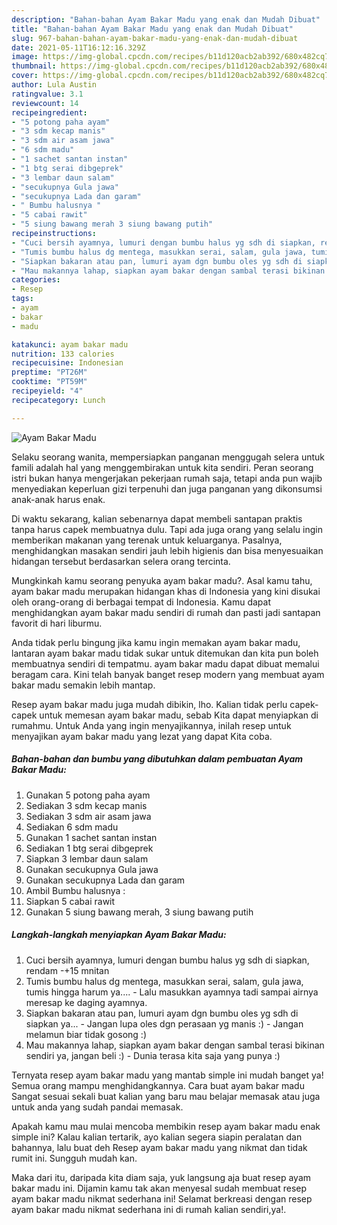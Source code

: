 ```yaml
---
description: "Bahan-bahan Ayam Bakar Madu yang enak dan Mudah Dibuat"
title: "Bahan-bahan Ayam Bakar Madu yang enak dan Mudah Dibuat"
slug: 967-bahan-bahan-ayam-bakar-madu-yang-enak-dan-mudah-dibuat
date: 2021-05-11T16:12:16.329Z
image: https://img-global.cpcdn.com/recipes/b11d120acb2ab392/680x482cq70/ayam-bakar-madu-foto-resep-utama.jpg
thumbnail: https://img-global.cpcdn.com/recipes/b11d120acb2ab392/680x482cq70/ayam-bakar-madu-foto-resep-utama.jpg
cover: https://img-global.cpcdn.com/recipes/b11d120acb2ab392/680x482cq70/ayam-bakar-madu-foto-resep-utama.jpg
author: Lula Austin
ratingvalue: 3.1
reviewcount: 14
recipeingredient:
- "5 potong paha ayam"
- "3 sdm kecap manis"
- "3 sdm air asam jawa"
- "6 sdm madu"
- "1 sachet santan instan"
- "1 btg serai dibgeprek"
- "3 lembar daun salam"
- "secukupnya Gula jawa"
- "secukupnya Lada dan garam"
- " Bumbu halusnya "
- "5 cabai rawit"
- "5 siung bawang merah 3 siung bawang putih"
recipeinstructions:
- "Cuci bersih ayamnya, lumuri dengan bumbu halus yg sdh di siapkan, rendam -+15 mnitan"
- "Tumis bumbu halus dg mentega, masukkan serai, salam, gula jawa, tumis hingga harum ya.... Lalu masukkan ayamnya tadi sampai airnya meresap ke daging ayamnya."
- "Siapkan bakaran atau pan, lumuri ayam dgn bumbu oles yg sdh di siapkan ya... Jangan lupa oles dgn perasaan yg manis :) Jangan melamun biar tidak gosong :)"
- "Mau makannya lahap, siapkan ayam bakar dengan sambal terasi bikinan sendiri ya, jangan beli :) Dunia terasa kita saja yang punya :)"
categories:
- Resep
tags:
- ayam
- bakar
- madu

katakunci: ayam bakar madu 
nutrition: 133 calories
recipecuisine: Indonesian
preptime: "PT26M"
cooktime: "PT59M"
recipeyield: "4"
recipecategory: Lunch

---
```



![Ayam Bakar Madu](https://img-global.cpcdn.com/recipes/b11d120acb2ab392/680x482cq70/ayam-bakar-madu-foto-resep-utama.jpg)

Selaku seorang wanita, mempersiapkan panganan menggugah selera untuk famili adalah hal yang menggembirakan untuk kita sendiri. Peran seorang istri bukan hanya mengerjakan pekerjaan rumah saja, tetapi anda pun wajib menyediakan keperluan gizi terpenuhi dan juga panganan yang dikonsumsi anak-anak harus enak.

Di waktu  sekarang, kalian sebenarnya dapat membeli santapan praktis tanpa harus capek membuatnya dulu. Tapi ada juga orang yang selalu ingin memberikan makanan yang terenak untuk keluarganya. Pasalnya, menghidangkan masakan sendiri jauh lebih higienis dan bisa menyesuaikan hidangan tersebut berdasarkan selera orang tercinta. 



Mungkinkah kamu seorang penyuka ayam bakar madu?. Asal kamu tahu, ayam bakar madu merupakan hidangan khas di Indonesia yang kini disukai oleh orang-orang di berbagai tempat di Indonesia. Kamu dapat menghidangkan ayam bakar madu sendiri di rumah dan pasti jadi santapan favorit di hari liburmu.

Anda tidak perlu bingung jika kamu ingin memakan ayam bakar madu, lantaran ayam bakar madu tidak sukar untuk ditemukan dan kita pun boleh membuatnya sendiri di tempatmu. ayam bakar madu dapat dibuat memalui beragam cara. Kini telah banyak banget resep modern yang membuat ayam bakar madu semakin lebih mantap.

Resep ayam bakar madu juga mudah dibikin, lho. Kalian tidak perlu capek-capek untuk memesan ayam bakar madu, sebab Kita dapat menyiapkan di rumahmu. Untuk Anda yang ingin menyajikannya, inilah resep untuk menyajikan ayam bakar madu yang lezat yang dapat Kita coba.

<!--inarticleads1-->

##### Bahan-bahan dan bumbu yang dibutuhkan dalam pembuatan Ayam Bakar Madu:

1. Gunakan 5 potong paha ayam
1. Sediakan 3 sdm kecap manis
1. Sediakan 3 sdm air asam jawa
1. Sediakan 6 sdm madu
1. Gunakan 1 sachet santan instan
1. Sediakan 1 btg serai dibgeprek
1. Siapkan 3 lembar daun salam
1. Gunakan secukupnya Gula jawa
1. Gunakan secukupnya Lada dan garam
1. Ambil  Bumbu halusnya :
1. Siapkan 5 cabai rawit
1. Gunakan 5 siung bawang merah, 3 siung bawang putih




<!--inarticleads2-->

##### Langkah-langkah menyiapkan Ayam Bakar Madu:

1. Cuci bersih ayamnya, lumuri dengan bumbu halus yg sdh di siapkan, rendam -+15 mnitan
1. Tumis bumbu halus dg mentega, masukkan serai, salam, gula jawa, tumis hingga harum ya.... - Lalu masukkan ayamnya tadi sampai airnya meresap ke daging ayamnya.
1. Siapkan bakaran atau pan, lumuri ayam dgn bumbu oles yg sdh di siapkan ya... - Jangan lupa oles dgn perasaan yg manis :) - Jangan melamun biar tidak gosong :)
1. Mau makannya lahap, siapkan ayam bakar dengan sambal terasi bikinan sendiri ya, jangan beli :) - Dunia terasa kita saja yang punya :)




Ternyata resep ayam bakar madu yang mantab simple ini mudah banget ya! Semua orang mampu menghidangkannya. Cara buat ayam bakar madu Sangat sesuai sekali buat kalian yang baru mau belajar memasak atau juga untuk anda yang sudah pandai memasak.

Apakah kamu mau mulai mencoba membikin resep ayam bakar madu enak simple ini? Kalau kalian tertarik, ayo kalian segera siapin peralatan dan bahannya, lalu buat deh Resep ayam bakar madu yang nikmat dan tidak rumit ini. Sungguh mudah kan. 

Maka dari itu, daripada kita diam saja, yuk langsung aja buat resep ayam bakar madu ini. Dijamin kamu tak akan menyesal sudah membuat resep ayam bakar madu nikmat sederhana ini! Selamat berkreasi dengan resep ayam bakar madu nikmat sederhana ini di rumah kalian sendiri,ya!.


